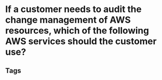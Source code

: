 # If a customer needs to audit the change management of AWS resources, which of the following AWS services should the customer use?

## Tags
